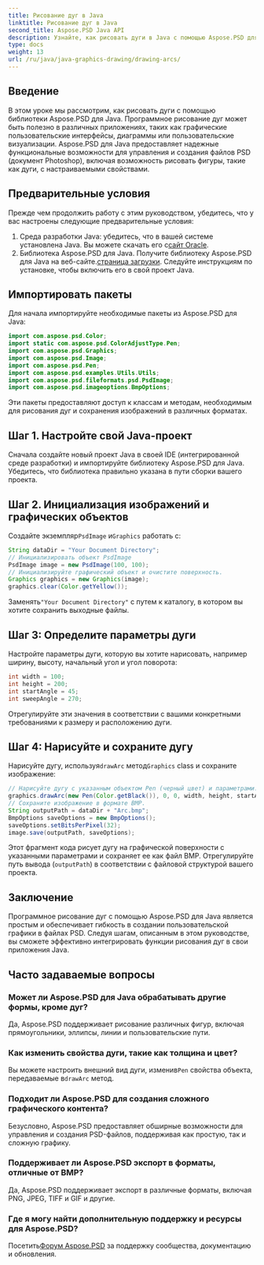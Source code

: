 ```yaml
---
title: Рисование дуг в Java
linktitle: Рисование дуг в Java
second_title: Aspose.PSD Java API
description: Узнайте, как рисовать дуги в Java с помощью Aspose.PSD для Java. Пошаговое руководство с примерами кода для графических приложений.
type: docs
weight: 13
url: /ru/java/java-graphics-drawing/drawing-arcs/
---
```

## Введение
В этом уроке мы рассмотрим, как рисовать дуги с помощью библиотеки Aspose.PSD для Java. Программное рисование дуг может быть полезно в различных приложениях, таких как графические пользовательские интерфейсы, диаграммы или пользовательские визуализации. Aspose.PSD для Java предоставляет надежные функциональные возможности для управления и создания файлов PSD (документ Photoshop), включая возможность рисовать фигуры, такие как дуги, с настраиваемыми свойствами.
## Предварительные условия
Прежде чем продолжить работу с этим руководством, убедитесь, что у вас настроены следующие предварительные условия:
1.  Среда разработки Java: убедитесь, что в вашей системе установлена Java. Вы можете скачать его с[сайт Oracle](https://www.oracle.com/java/).
2.  Библиотека Aspose.PSD для Java. Получите библиотеку Aspose.PSD для Java на веб-сайте.[страница загрузки](https://releases.aspose.com/psd/java/). Следуйте инструкциям по установке, чтобы включить его в свой проект Java.
## Импортировать пакеты
Для начала импортируйте необходимые пакеты из Aspose.PSD для Java:
```java
import com.aspose.psd.Color;
import static com.aspose.psd.ColorAdjustType.Pen;
import com.aspose.psd.Graphics;
import com.aspose.psd.Image;
import com.aspose.psd.Pen;
import com.aspose.psd.examples.Utils.Utils;
import com.aspose.psd.fileformats.psd.PsdImage;
import com.aspose.psd.imageoptions.BmpOptions;
```
Эти пакеты предоставляют доступ к классам и методам, необходимым для рисования дуг и сохранения изображений в различных форматах.
## Шаг 1. Настройте свой Java-проект
Сначала создайте новый проект Java в своей IDE (интегрированной среде разработки) и импортируйте библиотеку Aspose.PSD для Java. Убедитесь, что библиотека правильно указана в пути сборки вашего проекта.
## Шаг 2. Инициализация изображений и графических объектов
 Создайте экземпляр`PsdImage` и`Graphics` работать с:
```java
String dataDir = "Your Document Directory";
// Инициализировать объект PsdImage
PsdImage image = new PsdImage(100, 100);
// Инициализируйте графический объект и очистите поверхность.
Graphics graphics = new Graphics(image);
graphics.clear(Color.getYellow());
```
 Заменять`"Your Document Directory"` с путем к каталогу, в котором вы хотите сохранить выходные файлы.
## Шаг 3: Определите параметры дуги
Настройте параметры дуги, которую вы хотите нарисовать, например ширину, высоту, начальный угол и угол поворота:
```java
int width = 100;
int height = 200;
int startAngle = 45;
int sweepAngle = 270;
```
Отрегулируйте эти значения в соответствии с вашими конкретными требованиями к размеру и расположению дуги.
## Шаг 4: Нарисуйте и сохраните дугу
 Нарисуйте дугу, используя`drawArc` метод`Graphics` class и сохраните изображение:
```java
// Нарисуйте дугу с указанным объектом Pen (черный цвет) и параметрами.
graphics.drawArc(new Pen(Color.getBlack()), 0, 0, width, height, startAngle, sweepAngle);
// Сохраните изображение в формате BMP.
String outputPath = dataDir + "Arc.bmp";
BmpOptions saveOptions = new BmpOptions();
saveOptions.setBitsPerPixel(32);
image.save(outputPath, saveOptions);
```
Этот фрагмент кода рисует дугу на графической поверхности с указанными параметрами и сохраняет ее как файл BMP. Отрегулируйте путь вывода (`outputPath`) в соответствии с файловой структурой вашего проекта.

## Заключение
Программное рисование дуг с помощью Aspose.PSD для Java является простым и обеспечивает гибкость в создании пользовательской графики в файлах PSD. Следуя шагам, описанным в этом руководстве, вы сможете эффективно интегрировать функции рисования дуг в свои приложения Java.

## Часто задаваемые вопросы
### Может ли Aspose.PSD для Java обрабатывать другие формы, кроме дуг?
Да, Aspose.PSD поддерживает рисование различных фигур, включая прямоугольники, эллипсы, линии и пользовательские пути.
### Как изменить свойства дуги, такие как толщина и цвет?
 Вы можете настроить внешний вид дуги, изменив`Pen` свойства объекта, передаваемые в`drawArc` метод.
### Подходит ли Aspose.PSD для создания сложного графического контента?
Безусловно, Aspose.PSD предоставляет обширные возможности для управления и создания PSD-файлов, поддерживая как простую, так и сложную графику.
### Поддерживает ли Aspose.PSD экспорт в форматы, отличные от BMP?
Да, Aspose.PSD поддерживает экспорт в различные форматы, включая PNG, JPEG, TIFF и GIF и другие.
### Где я могу найти дополнительную поддержку и ресурсы для Aspose.PSD?
 Посетить[Форум Aspose.PSD](https://forum.aspose.com/c/psd/34) за поддержку сообщества, документацию и обновления.